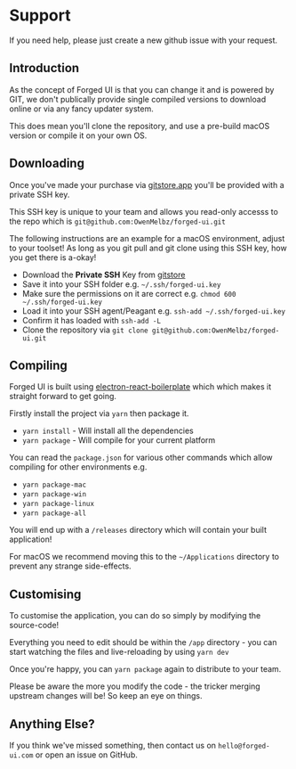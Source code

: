 # Support

If you need help, please just create a new github issue with your request.

## Introduction

As the concept of Forged UI is that you can change it and is powered by GIT, we don't publically provide single compiled versions to download online or via any fancy updater system.

This does mean you'll clone the repository, and use a pre-build macOS version or compile it on your own OS.

## Downloading

Once you've made your purchase via [gitstore.app](https://enjoy.gitstore.app/repositories/OwenMelbz/forged-ui) you'll be provided with a private SSH key.

This SSH key is unique to your team and allows you read-only accesss to the repo which is `git@github.com:OwenMelbz/forged-ui.git`

The following instructions are an example for a macOS environment, adjust to your toolset! As long as you git pull and git clone using this SSH key, how you get there is a-okay!

- Download the **Private SSH** Key from [gitstore](https://enjoy.gitstore.app/subscriptions)
- Save it into your SSH folder e.g. `~/.ssh/forged-ui.key`
- Make sure the permissions on it are correct e.g. `chmod 600 ~/.ssh/forged-ui.key`
- Load it into your SSH agent/Peagant e.g. `ssh-add ~/.ssh/forged-ui.key`
- Confirm it has loaded with `ssh-add -L`
- Clone the repository via `git clone git@github.com:OwenMelbz/forged-ui.git`

## Compiling

Forged UI is built using [electron-react-boilerplate](https://github.com/electron-react-boilerplate/electron-react-boilerplate) which which makes it straight forward to get going.

Firstly install the project via `yarn` then package it.

- `yarn install` - Will install all the dependencies
- `yarn package` - Will compile for your current platform

You can read the `package.json` for various other commands which allow compiling for other environments e.g.

- `yarn package-mac`
- `yarn package-win`
- `yarn package-linux`
- `yarn package-all`

You will end up with a `/releases` directory which will contain your built application!

For macOS we recommend moving this to the `~/Applications` directory to prevent any strange side-effects.

## Customising

To customise the application, you can do so simply by modifying the source-code!

Everything you need to edit should be within the `/app` directory - you can start watching the files and live-reloading by using `yarn dev` 

Once you're happy, you can `yarn package` again to distribute to your team.

Please be aware the more you modify the code - the tricker merging upstream changes will be! So keep an eye on things.

## Anything Else?

If you think we've missed something, then contact us on `hello@forged-ui.com` or open an issue on GitHub.

